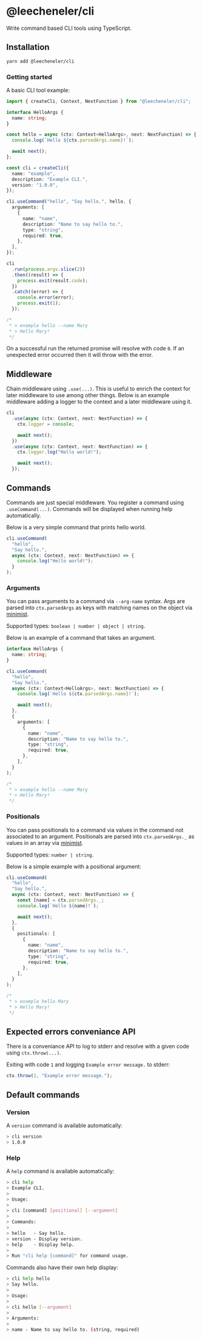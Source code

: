 # @leecheneler/cli

Write command based CLI tools using TypeScript.

## Installation

```sh
yarn add @leecheneler/cli
```

### Getting started

A basic CLI tool example:

```ts
import { createCli, Context, NextFunction } from "@leecheneler/cli";

interface HelloArgs {
  name: string;
}

const hello = async (ctx: Context<HelloArgs>, next: NextFunction) => {
  console.log(`Hello ${ctx.parsedArgs.name}!`);

  await next();
};

const cli = createCli({
  name: "example",
  description: "Example CLI.",
  version: "1.0.0",
});

cli.useCommand("hello", "Say hello.", hello, {
  arguments: [
    {
      name: "name",
      description: "Name to say hello to.",
      type: "string",
      required: true,
    },
  ],
});

cli
  .run(process.argv.slice(2))
  .then((result) => {
    process.exit(result.code);
  })
  .catch((error) => {
    console.error(error);
    process.exit(1);
  });

/*
 * > example hello --name Mary
 * > Hello Mary!
 */
```

On a successful run the returned promise will resolve with code `0`. If an unexpected error occurred then it will throw with the error.

## Middleware

Chain middleware using `.use(...)`. This is useful to enrich the context for later middleware to use among other things. Below is an example middleware adding a logger to the context and a later middleware using it.

```ts
cli
  .use(async (ctx: Context, next: NextFunction) => {
    ctx.logger = console;

    await next();
  })
  .use(async (ctx: Context, next: NextFunction) => {
    ctx.logger.log("Hello world!");

    await next();
  });
```

## Commands

Commands are just special middleware. You register a command using `.useCommand(...)`. Commands will be displayed when running help automatically.

Below is a very simple command that prints hello world.

```ts
cli.useCommand(
  "hello",
  "Say hello.",
  async (ctx: Context, next: NextFunction) => {
    console.log("Hello world!");
  }
);
```

### Arguments

You can pass arguments to a command via `--arg-name` syntax. Args are parsed into `ctx.parsedArgs` as keys with matching names on the object via [minimist](https://www.npmjs.com/package/minimist).

Supported types: `boolean | number | object | string`.

Below is an example of a command that takes an argument.

```ts
interface HelloArgs {
  name: string;
}

cli.useCommand(
  "hello",
  "Say hello.",
  async (ctx: Context<HelloArgs>, next: NextFunction) => {
    console.log(`Hello ${ctx.parsedArgs.name}!`);

    await next();
  },
  {
    arguments: [
      {
        name: "name",
        description: "Name to say hello to.",
        type: "string",
        required: true,
      },
    ],
  }
);

/*
 * > example hello --name Mary
 * > Hello Mary!
 */
```

### Positionals

You can pass positionals to a command via values in the command not associated to an argument. Positionals are parsed into `ctx.parsedArgs._` as values in an array via [minimist](https://www.npmjs.com/package/minimist).

Supported types: `number | string`.

Below is a simple example with a positional argument:

```ts
cli.useCommand(
  "hello",
  "Say hello.",
  async (ctx: Context, next: NextFunction) => {
    const [name] = ctx.parsedArgs._;
    console.log(`Hello ${name}!`);

    await next();
  },
  {
    positionals: [
      {
        name: "name",
        description: "Name to say hello to.",
        type: "string",
        required: true,
      },
    ],
  }
);

/*
 * > example hello Mary
 * > Hello Mary!
 */
```

## Expected errors conveniance API

There is a conveniance API to log to stderr and resolve with a given code using `ctx.throw(...)`.

Exiting with code `1` and logging `Example error message.` to stderr:

```ts
ctx.throw(1, "Example error message.");
```

## Default commands

### Version

A `version` command is available automatically:

```sh
> cli version
> 1.0.0
```

### Help

A `help` command is available automatically:

```sh
> cli help
> Example CLI.
>
> Usage:
>
> cli [command] [positional] [--argument]
>
> Commands:
>
> hello   - Say hello.
> version - Display version.
> help    - Display help.
>
> Run "cli help [command]" for command usage.
```

Commands also have their own help display:

```sh
> cli help hello
> Say hello.
>
> Usage:
>
> cli hello [--argument]
>
> Arguments:
>
> name - Name to say hello to. (string, required)
```
